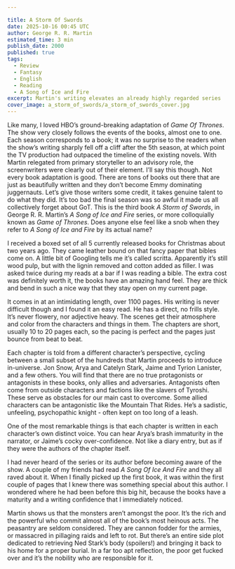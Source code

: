 ```yaml
---

title: A Storm Of Swords
date: 2025-10-16 00:45 UTC
author: George R. R. Martin
estimated_time: 3 min
publish_date: 2000
published: true
tags: 
  - Review
  - Fantasy
  - English
  - Reading
  - A Song of Ice and Fire
excerpt: Martin's writing elevates an already highly regarded series
cover_image: a_storm_of_swords/a_storm_of_swords_cover.jpg
---
```


Like many, I loved HBO’s ground-breaking adaptation of _Game Of Thrones_.
The show very closely follows the events of the books, almost one to one.
Each season corresponds to a book; it was no surprise to the readers when the show’s writing sharply fell off a cliff after the 5th season, at which point the TV production had outpaced the timeline of the existing novels.
With Martin relegated from primary storyteller to an advisory role, the screenwriters were clearly out of their element.
I’ll say this though.
Not every book adaptation is good.
There are tons of books out there that are just as beautifully written and they don’t become Emmy dominating juggernauts.
Let’s give those writers some credit, it takes genuine talent to do what they did.
It’s too bad the final season was so awful it made us all collectively forget about GoT.
This is the third book _A Storm of Swords_, in George R. R. Martin’s _A Song of Ice and Fire_ series, or more colloquially known as _Game of Thrones_.
Does anyone else feel like a snob when they refer to _A Song of Ice and Fire_ by its actual name?

I received a boxed set of all 5 currently released books for Christmas about two years ago.
They came leather bound on that fancy paper that bibles come on.
A little bit of Googling tells me it’s called scritta.
Apparently it’s still wood pulp, but with the lignin removed and cotton added as filler.
I was asked twice during my reads at a bar if I was reading a bible.
The extra cost was definitely worth it, the books have an amazing hand feel.
They are thick and bend in such a nice way that they stay open on my current page.

It comes in at an intimidating length, over 1100 pages.
His writing is never difficult though and I found it an easy read.
He has a direct, no frills style.
It’s never flowery, nor adjective heavy.
The scenes get their atmosphere and color from the characters and things in them.
The chapters are short, usually 10 to 20 pages each, so the pacing is perfect and the pages just bounce from beat to beat.

Each chapter is told from a different character’s perspective, cycling between a small subset of the hundreds that Martin proceeds to introduce in-universe.
Jon Snow, Arya and Catelyn Stark, Jaime and Tyrion Lanister, and a few others.
You will find that there are no true protagonists or antagonists in these books, only allies and adversaries.
Antagonists often come from outside characters and factions like the slavers of Tyroshi.
These serve as obstacles for our main cast to overcome.
Some allied characters can be antagonistic like the Mountain That Rides.
He’s a sadistic, unfeeling, psychopathic knight -  often kept on too long of a leash.

One of the most remarkable things is that each chapter is written in each character’s own distinct voice.
You can hear Arya’s brash immaturity in the narrator, or Jaime’s cocky over-confidence.
Not like a diary entry, but as if they were the authors of the chapter itself.

I had never heard of the series or its author before becoming aware of the show.
A couple of my friends had read _A Song Of Ice And Fire_ and they all raved about it.
When I finally picked up the first book, it was within the first couple of pages that I knew there was something special about this author.
I wondered where he had been before this big hit, because the books have a maturity and a writing confidence that I immediately noticed.

Martin shows us that the monsters aren’t amongst the poor.
It’s the rich and the powerful who commit almost all of the book’s most heinous acts.
The peasantry are seldom considered.
They are cannon fodder for the armies, or massacred in pillaging raids and left to rot.
But there’s an entire side plot dedicated to retrieving Ned Stark’s body (spoilers!) and bringing it back to his home for a proper burial.
In a far too apt reflection, the poor get fucked over and it’s the nobility who are responsible for it.
